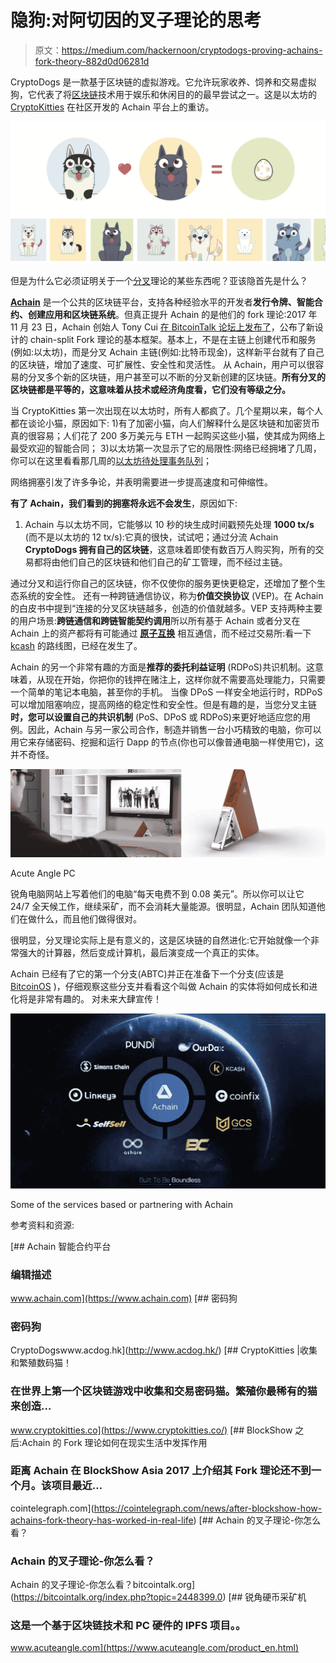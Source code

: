 # 隐狗:对阿切因的叉子理论的思考

> 原文：<https://medium.com/hackernoon/cryptodogs-proving-achains-fork-theory-882d0d06281d>

CryptoDogs 是一款基于区块链的虚拟游戏。它允许玩家收养、饲养和交易虚拟狗，它代表了将[区块链](https://hackernoon.com/tagged/blockchain)技术用于娱乐和休闲目的的最早尝试之一。这是以太坊的 [CryptoKitties](https://www.cryptokitties.co/) 在社区开发的 Achain 平台上的重访。

![](img/580ab9111995bebc15e695e7e902c335.png)

但是为什么它必须证明关于一个[分叉](https://hackernoon.com/tagged/fork)理论的某些东西呢？亚该隐首先是什么？

[**Achain**](https://www.achain.com/home.html) 是一个公共的区块链平台，支持各种经验水平的开发者**发行令牌、智能合约、创建应用和区块链系统**。但真正提升 Achain 的是他们的 fork 理论:2017 年 11 月 23 日，Achain 创始人 Tony Cui [在 BitcoinTalk 论坛上发布了](https://bitcointalk.org/index.php?topic=2448399.0)，公布了新设计的 chain-split Fork 理论的基本框架。基本上，不是在主链上创建代币和服务(例如:以太坊)，而是分叉 Achain 主链(例如:比特币现金)，这样新平台就有了自己的区块链，增加了速度、可扩展性、安全性和灵活性。
从 Achain，用户可以很容易的分叉多个新的区块链，用户甚至可以不断的分叉新创建的区块链。**所有分叉的区块链都是平等的，这意味着从技术或经济角度看，它们没有等级之分。**

当 CryptoKitties 第一次出现在以太坊时，所有人都疯了。几个星期以来，每个人都在谈论小猫，原因如下:
1)有了加密小猫，向人们解释什么是区块链和加密货币真的很容易；人们花了 200 多万美元与 ETH 一起购买这些小猫，使其成为网络上最受欢迎的智能合同；
3)以太坊第一次显示了它的局限性:网络已经拥堵了几周，你可以在这里看看那几周的[以太坊待处理事务队列](https://etherscan.io/chart/pendingtx)；

网络拥塞引发了许多争论，并表明需要进一步提高速度和可伸缩性。

**有了 Achain，我们看到的拥塞将永远不会发生**，原因如下:
1) Achain 与以太坊不同，它能够以 10 秒的块生成时间戳预先处理 **1000 tx/s** (而不是以太坊的 12 tx/s):它真的很快，试试吧；通过分流 Achain **CryptoDogs 拥有自己的区块链**，这意味着即使有数百万人购买狗，所有的交易都将由他们自己的区块链和他们自己的矿工管理，而不经过主链。

通过分叉和运行你自己的区块链，你不仅使你的服务更快更稳定，还增加了整个生态系统的安全性。
还有一种跨链通信协议，称为**价值交换协议** (VEP)。在 Achain 的白皮书中提到“连接的分叉区块链越多，创造的价值就越多。VEP 支持两种主要的用户场景:**跨链通信和跨链智能契约调用**所以所有基于 Achain 或者分叉在 Achain 上的资产都将有可能通过 [**原子互换**](https://coinsutra.com/atomic-swap/) 相互通信，而不经过交易所:看一下 [kcash](http://www.kcash.com) 的路线图，已经在发生了。

Achain 的另一个非常有趣的方面是**推荐的委托利益证明** (RDPoS)共识机制。这意味着，从现在开始，你把你的钱押在赌注上，这样你就不需要高处理能力，只需要一个简单的笔记本电脑，甚至你的手机。
当像 DPoS 一样安全地运行时，RDPoS 可以增加阻塞响应，提高网络的稳定性和安全性。但是有趣的是，当您分叉主链**时，您可以设置自己的共识机制** (PoS、DPoS 或 RDPoS)来更好地适应您的用例。因此，Achain 与另一家公司合作，制造并销售一台小巧精致的电脑，你可以用它来存储密码、挖掘和运行 Dapp 的节点(你也可以像普通电脑一样使用它)，这并不奇怪。

![](img/a77aaf6365e2b801048d54a1622610ae.png)

Acute Angle PC

锐角电脑网站上写着他们的电脑“每天电费不到 0.08 美元”。所以你可以让它 24/7 全天候工作，继续采矿，而不会消耗大量能源。很明显，Achain 团队知道他们在做什么，而且他们做得很对。

很明显，分叉理论实际上是有意义的，这是区块链的自然进化:它开始就像一个非常强大的计算器，然后变成计算机，最后演变成一个真正的实体。

Achain 已经有了它的第一个分支(ABTC)并正在准备下一个分支(应该是 [BitcoinOS](http://www.bitcoinos.io/) )，仔细观察这些分支并看看这个叫做 Achain 的实体将如何成长和进化将是非常有趣的。
对未来大肆宣传！

![](img/4c79d3a07cf3d369afbff86dbafae7c7.png)

Some of the services based or partnering with Achain

参考资料和资源:

 [## Achain 智能合约平台

### 编辑描述

www.achain.com](https://www.achain.com)  [## 密码狗

### 密码狗

CryptoDogswww.acdog.hk](http://www.acdog.hk/) [](https://www.cryptokitties.co/) [## CryptoKitties |收集和繁殖数码猫！

### 在世界上第一个区块链游戏中收集和交易密码猫。繁殖你最稀有的猫来创造…

www.cryptokitties.co](https://www.cryptokitties.co/) [](https://cointelegraph.com/news/after-blockshow-how-achains-fork-theory-has-worked-in-real-life) [## BlockShow 之后:Achain 的 Fork 理论如何在现实生活中发挥作用

### 距离 Achain 在 BlockShow Asia 2017 上介绍其 Fork 理论还不到一个月。该项目最近…

cointelegraph.com](https://cointelegraph.com/news/after-blockshow-how-achains-fork-theory-has-worked-in-real-life)  [## Achain 的叉子理论-你怎么看？

### Achain 的叉子理论-你怎么看？

Achain 的叉子理论-你怎么看？bitcointalk.org](https://bitcointalk.org/index.php?topic=2448399.0)  [## 锐角硬币采矿机

### 这是一个基于区块链技术和 PC 硬件的 IPFS 项目。。

www.acuteangle.com](https://www.acuteangle.com/product_en.html)
